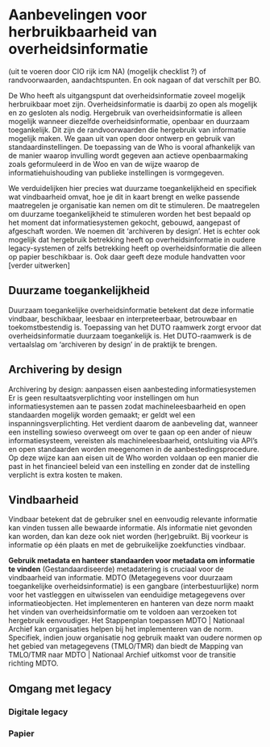 # Aanbevelingen voor herbruikbaarheid van overheidsinformatie 
(uit te voeren door CIO rijk icm NA) (mogelijk checklist ?) of randvoorwaarden, aandachtspunten.  En ook nagaan of dat verschilt per BO. 

De Who heeft als uitgangspunt dat overheidsinformatie zoveel mogelijk herbruikbaar moet zijn. Overheidsinformatie is daarbij zo open als mogelijk en zo gesloten als nodig. Hergebruik van overheidsinformatie is alleen mogelijk wanneer diezelfde overheidsinformatie, openbaar en duurzaam toegankelijk. Dit zijn de randvoorwaarden die hergebruik van informatie mogelijk maken. We gaan uit van open door ontwerp en gebruik van standaardinstellingen. De toepassing van de Who is vooral afhankelijk van de manier waarop invulling wordt gegeven aan actieve openbaarmaking zoals geformuleerd in de Woo en van de wijze waarop de informatiehuishouding van publieke instellingen is vormgegeven. 

We verduidelijken hier precies wat duurzame toegankelijkheid en specifiek wat vindbaarheid omvat, hoe je dit in kaart brengt en welke passende maatregelen je organisatie kan nemen om dit te stimuleren. De maatregelen om duurzame toegankelijkheid te stimuleren worden het best bepaald op het moment dat informatiesystemen gekocht, gebouwd, aangepast of afgeschaft worden. We noemen dit ‘archiveren by design’. Het is echter ook mogelijk dat hergebruik betrekking heeft op overheidsinformatie in oudere legacy-systemen of zelfs betrekking heeft op overheidsinformatie die alleen op papier beschikbaar is. Ook daar geeft deze module handvatten voor [verder uitwerken] 


## Duurzame toegankelijkheid
Duurzaam toegankelijke overheidsinformatie betekent dat deze informatie vindbaar, beschikbaar, leesbaar en interpreteerbaar, betrouwbaar en toekomstbestendig is. Toepassing van het DUTO raamwerk zorgt ervoor dat overheidsinformatie duurzaam toegankelijk is. Het DUTO-raamwerk is de vertaalslag om ‘archiveren by design’ in de praktijk te brengen.

## Archivering by design
Archivering by design: aanpassen eisen aanbesteding informatiesystemen
Er is geen resultaatsverplichting voor instellingen om hun informatiesystemen aan te passen zodat machineleesbaarheid en open standaarden mogelijk worden gemaakt; er geldt wel een inspanningsverplichting. Het verdient daarom de aanbeveling dat, wanneer een instelling sowieso overweegt om over te gaan op een ander of nieuw informatiesysteem, vereisten als machineleesbaarheid, ontsluiting via API’s en open standaarden worden meegenomen in de aanbestedingsprocedure. Op deze wijze kan aan eisen uit de Who worden voldaan op een manier die past in het financieel beleid van een instelling en zonder dat de instelling verplicht is extra kosten te maken.
 
## Vindbaarheid
Vindbaar betekent dat de gebruiker snel en eenvoudig relevante informatie kan vinden tussen alle bewaarde informatie. Als informatie niet gevonden kan worden, dan kan deze ook niet worden (her)gebruikt. Bij voorkeur is informatie op één plaats en met de gebruikelijke zoekfuncties vindbaar.

**Gebruik metadata en hanteer standaarden voor metadata om informatie te vinden**
(Gestandaardiseerde) metadatering is cruciaal voor de vindbaarheid van informatie. MDTO (Metagegevens voor duurzaam toegankelijke overheidsinformatie) is een gangbare (interbestuurlijke) norm voor het vastleggen en uitwisselen van eenduidige metagegevens over informatieobjecten. Het implementeren en hanteren van deze norm maakt het vinden van overheidsinformatie om te voldoen aan verzoeken tot hergebruik eenvoudiger. Het Stappenplan toepassen MDTO | Nationaal Archief kan organisaties helpen bij het implementeren van de norm. Specifiek, indien jouw organisatie nog gebruik maakt van oudere normen op het gebied van metagegevens (TMLO/TMR) dan biedt de Mapping van TMLO/TMR naar MDTO | Nationaal Archief uitkomst voor de transitie richting MDTO. 
 ## Omgang met legacy
### Digitale legacy
 
### Papier

 
 


 

